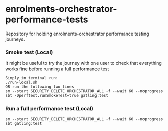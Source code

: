 
# enrolments-orchestrator-performance-tests

Repository for holding enrolments-orchestrator performance testing journeys.

### Smoke test (Local)

It might be useful to try the journey with one user to check that everything works fine before running a full performance test
```
Simply in terminal run: 
./run-local.sh
OR run the following two lines
sm --start SECURITY_DELETE_ORCHESTRATOR_ALL -f --wait 60 --noprogress
sbt -Dperftest.runSmokeTest=true gatling:test
```

### Run a full performance test (Local)
```
sm --start SECURITY_DELETE_ORCHESTRATOR_ALL -f --wait 60 --noprogress
sbt gatling:test
```

